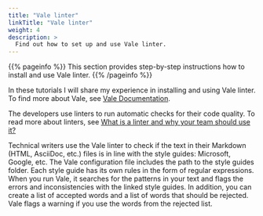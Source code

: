 ```yaml
---
title: "Vale linter"
linkTitle: "Vale linter"
weight: 4
description: >
  Find out how to set up and use Vale linter.
---
```


{{% pageinfo %}}
This section provides step-by-step instructions how to install and use Vale linter.
{{% /pageinfo %}}

In these tutorials I will share my experience in installing and using Vale linter. To find more about Vale, see [Vale Documentation](https://docs.errata.ai/vale/about).

The developers use linters to run automatic checks for their code quality. To read more about linters, see [What is a linter and why your team should use it?](https://sourcelevel.io/blog/what-is-a-linter-and-why-your-team-should-use-it)

Technical writers use the Vale linter to check if the text in their Markdown (HTML, AsciiDoc, etc.) files is in line with the style guides: Microsoft, Google, etc. The Vale configuration file includes the path to the style guides folder. Each style guide has its own rules in the form of regular expressions. When you run Vale, it searches for the patterns in your text and flags the errors and inconsistencies with the linked style guides. In addition, you can create a list of accepted words and a list of words that should be rejected. Vale flags a warning if you use the words from the rejected list.